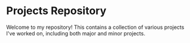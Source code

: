 # Projects Repository

Welcome to my repository! This contains a collection of various projects I've worked on, including both major and minor projects.
